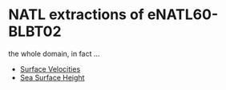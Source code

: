 # NATL extractions of eNATL60-BLBT02

the whole domain, in fact ...

   - [Surface Velocities](https://github.com/AurelieAlbert/extractions/blob/main/items/eNATL60-BLBT02-SSU-SSV.md)
   - [Sea Surface Height](https://github.com/AurelieAlbert/extractions/blob/main/items/eNATL60-BLBT02-SSH.md)
